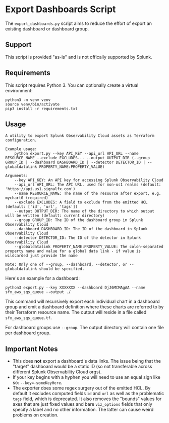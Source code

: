 # Export Dashboards Script

The `export_dashboards.py` script aims to reduce the effort of export an existing dashboard or dashboard group.

## Support

This script is provided "as-is" and is not offically supported by Splunk.

## Requirements

This script requires Python 3. You can optionally create a virtual environment:

```
python3 -m venv venv
source venv/bin/activate
pip3 install -r requirements.txt
```

## Usage

```
A utility to export Splunk Observability Cloud assets as Terraform configuration.

Example usage:
    python export.py --key API_KEY --api_url API_URL --name RESOURCE_NAME --exclude EXCLUDES... --output OUTPUT_DIR (--group GROUP_ID | --dashboard DASHBOARD_ID | --detector DETECTOR_ID | --globaldatalink PROPERTY_NAME:PROPERTY_VALUE)

Arguments:
    --key API_KEY: An API key for accessing Splunk Observability Cloud
    --api_url API_URL: The API URL, used for non-us1 realms (default: 'https://api.us1.signalfx.com')
    --name RESOURCE_NAME: The name of the resource after export, e.g. mychart0 (required)
    --exclude EXCLUDES: A field to exclude from the emitted HCL (default: ['id', 'url', 'tags'])
    --output OUTPUT_DIR: The name of the directory to which output will be written (default: current directory)
    --group GROUP_ID: The ID of the dashboard group in Splunk Observability Cloud
    --dashboard DASHBOARD_ID: The ID of the dashboard in Splunk Observability Cloud
    --detector DETECTOR_ID: The ID of the detector in Splunk Observability Cloud
    --globaldatalink PROPERTY_NAME:PROPERTY_VALUE: The colon-separated property name and value for a global data link - if value is wildcarded just provide the name

Note: Only one of --group, --dashboard, --detector, or --globaldatalink should be specified.
```

Here's an example for a dashboard:

```
python3 export.py --key XXXXXXX --dashboard DjJ6MCMAgAA --name sfx_aws_sqs_queue --output ./
```

This command will recursively export each individual chart in a dashboard group and emit a dashboard definition where these charts are referred to by their Terraform resource name. The output will reside in a file called `sfx_aws_sqs_queue.tf`.

For dashboard groups use `--group`. The output directory will contain one file per dashboard group.

## Important Notes

* This does **not** export a dashboard's data links. The issue being that the "target" dashboard would be a static ID (so not transferable across different Splunk Observability Cloud orgs).
* If your key begins with a hyphen you will need to use an equal sign like so: `--key=-someKeyHere`.
* The exporter does some regex surgery out of the emitted HCL. By default it excludes computed fields `id` and `url` as well as the problematic `tags` field, which is deprecated. It also removes the "bounds" values for axes that are just fixed values and bare `viz_options` fields that only specify a label and no other information. The latter can cause weird problems on creation.
